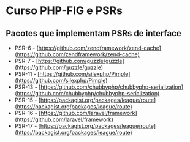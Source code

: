 # Curso PHP-FIG e PSRs

## Pacotes que implementam PSRs de interface

 - PSR-6  - [https://github.com/zendframework/zend-cache](https://github.com/zendframework/zend-cache)
 - PSR-7  - [https://github.com/guzzle/guzzle](https://github.com/guzzle/guzzle)
 - PSR-11 - [https://github.com/silexphp/Pimple](https://github.com/silexphp/Pimple)
 - PSR-13 - [https://github.com/chubbyphp/chubbyphp-serialization](https://github.com/chubbyphp/chubbyphp-serialization)
 - PSR-15 - [https://packagist.org/packages/league/route](https://packagist.org/packages/league/route)
 - PSR-16 - [https://github.com/laravel/framework](https://github.com/laravel/framework)
 - PSR-17 - [https://packagist.org/packages/league/route](https://packagist.org/packages/league/route)
